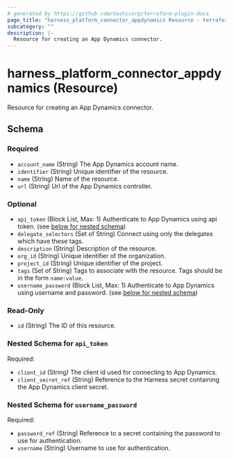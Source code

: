 ```yaml
---
# generated by https://github.com/hashicorp/terraform-plugin-docs
page_title: "harness_platform_connector_appdynamics Resource - terraform-provider-harness"
subcategory: ""
description: |-
  Resource for creating an App Dynamics connector.
---
```


# harness_platform_connector_appdynamics (Resource)

Resource for creating an App Dynamics connector.



<!-- schema generated by tfplugindocs -->
## Schema

### Required

- `account_name` (String) The App Dynamics account name.
- `identifier` (String) Unique identifier of the resource.
- `name` (String) Name of the resource.
- `url` (String) Url of the App Dynamics controller.

### Optional

- `api_token` (Block List, Max: 1) Authenticate to App Dynamics using api token. (see [below for nested schema](#nestedblock--api_token))
- `delegate_selectors` (Set of String) Connect using only the delegates which have these tags.
- `description` (String) Description of the resource.
- `org_id` (String) Unique identifier of the organization.
- `project_id` (String) Unique identifier of the project.
- `tags` (Set of String) Tags to associate with the resource. Tags should be in the form `name:value`.
- `username_password` (Block List, Max: 1) Authenticate to App Dynamics using username and password. (see [below for nested schema](#nestedblock--username_password))

### Read-Only

- `id` (String) The ID of this resource.

<a id="nestedblock--api_token"></a>
### Nested Schema for `api_token`

Required:

- `client_id` (String) The client id used for connecting to App Dynamics.
- `client_secret_ref` (String) Reference to the Harness secret containing the App Dynamics client secret.


<a id="nestedblock--username_password"></a>
### Nested Schema for `username_password`

Required:

- `password_ref` (String) Reference to a secret containing the password to use for authentication.
- `username` (String) Username to use for authentication.


